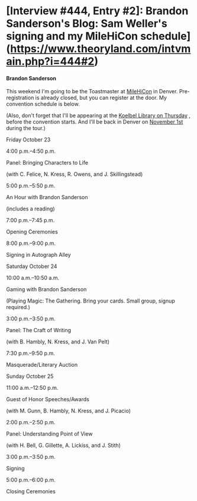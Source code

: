 # [Interview #444, Entry #2]: Brandon Sanderson's Blog: Sam Weller's signing and my MileHiCon schedule](https://www.theoryland.com/intvmain.php?i=444#2)

#### Brandon Sanderson

This weekend I'm going to be the Toastmaster at
[MileHiCon](http://milehicon.org/)
in Denver. Pre-registration is already closed, but you can register at the door. My convention schedule is below.

(Also, don't forget that I'll be appearing at the
[Koelbel Library on Thursday](http://brandonsanderson.com/events)
, before the convention starts. And I'll be back in Denver on
[November 1st](http://brandonsanderson.com/events)
during the tour.)

Friday October 23

4:00 p.m.–4:50 p.m.
  
Panel: Bringing Characters to Life
  
(with C. Felice, N. Kress, R. Owens, and J. Skillingstead)

5:00 p.m.–5:50 p.m.
  
An Hour with Brandon Sanderson
  
(includes a reading)

7:00 p.m.–7:45 p.m.
  
Opening Ceremonies

8:00 p.m.–9:00 p.m.
  
Signing in Autograph Alley

Saturday October 24

10:00 a.m.–10:50 a.m.
  
Gaming with Brandon Sanderson
  
(Playing Magic: The Gathering. Bring your cards. Small group, signup required.)

3:00 p.m.–3:50 p.m.
  
Panel: The Craft of Writing
  
(with B. Hambly, N. Kress, and J. Van Pelt)

7:30 p.m.–9:50 p.m.
  
Masquerade/Literary Auction

Sunday October 25

11:00 a.m.–12:50 p.m.
  
Guest of Honor Speeches/Awards
  
(with M. Gunn, B. Hambly, N. Kress, and J. Picacio)

2:00 p.m.–2:50 p.m.
  
Panel: Understanding Point of View
  
(with H. Bell, G. Gillette, A. Lickiss, and J. Stith)

3:00 p.m.–3:50 p.m.
  
Signing

5:00 p.m.–6:00 p.m.
  
Closing Ceremonies

